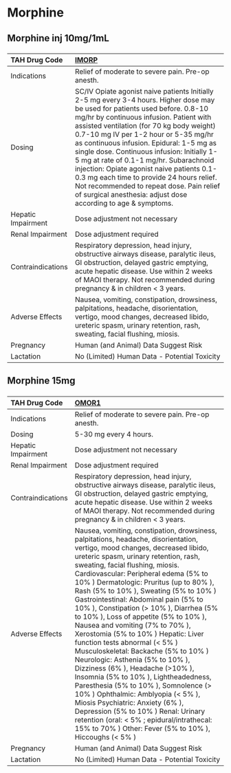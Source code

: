 # Morphine

## Morphine inj 10mg/1mL

##### 

| TAH Drug Code      | [IMORP](https://www.tahsda.org.tw/drugs/hissearch.php?drug_code=IMORP)                                                                                                                                                                                                                                                                                                                                                                                                                                                                                                                                    |
|:-------------------|:----------------------------------------------------------------------------------------------------------------------------------------------------------------------------------------------------------------------------------------------------------------------------------------------------------------------------------------------------------------------------------------------------------------------------------------------------------------------------------------------------------------------------------------------------------------------------------------------------------|
| Indications        | Relief of moderate to severe pain. Pre-op anesth.                                                                                                                                                                                                                                                                                                                                                                                                                                                                                                                                                         |
| Dosing             | SC/IV Opiate agonist naive patients Initially 2-5 mg every 3-4 hours. Higher dose may be used for patients used before. 0.8-10 mg/hr by continuous infusion. Patient with assisted ventilation (for 70 kg body weight) 0.7-10 mg IV per 1-2 hour or 5-35 mg/hr as continuous infusion. Epidural: 1-5 mg as single dose. Continuous infusion: Initially 1-5 mg at rate of 0.1-1 mg/hr. Subarachnoid injection: Opiate agonist naive patients 0.1-0.3 mg each time to provide 24 hours relief. Not recommended to repeat dose. Pain relief of surgical anesthesia: adjust dose according to age & symptoms. |
| Hepatic Impairment | Dose adjustment not necessary                                                                                                                                                                                                                                                                                                                                                                                                                                                                                                                                                                             |
| Renal Impairment   | Dose adjustment required                                                                                                                                                                                                                                                                                                                                                                                                                                                                                                                                                                                  |
| Contraindications  | Respiratory depression, head injury, obstructive airways disease, paralytic ileus, GI obstruction, delayed gastric emptying, acute hepatic disease. Use within 2 weeks of MAOI therapy. Not recommended during pregnancy & in children < 3 years.                                                                                                                                                                                                                                                                                                                                                         |
| Adverse Effects    | Nausea, vomiting, constipation, drowsiness, palpitations, headache, disorientation, vertigo, mood changes, decreased libido, ureteric spasm, urinary retention, rash, sweating, facial flushing, miosis.                                                                                                                                                                                                                                                                                                                                                                                                  |
| Pregnancy          | Human (and Animal) Data Suggest Risk                                                                                                                                                                                                                                                                                                                                                                                                                                                                                                                                                                      |
| Lactation          | No (Limited) Human Data - Potential Toxicity                                                                                                                                                                                                                                                                                                                                                                                                                                                                                                                                                              |

## Morphine 15mg

##### 

| TAH Drug Code      | [OMOR1](https://www.tahsda.org.tw/drugs/hissearch.php?drug_code=OMOR1)                                                                                                                                                                                                                                                                                                                                                                                                                                                                                                                                                                                                                                                                                                                                                                                                                                                                                                                        |
|:-------------------|:----------------------------------------------------------------------------------------------------------------------------------------------------------------------------------------------------------------------------------------------------------------------------------------------------------------------------------------------------------------------------------------------------------------------------------------------------------------------------------------------------------------------------------------------------------------------------------------------------------------------------------------------------------------------------------------------------------------------------------------------------------------------------------------------------------------------------------------------------------------------------------------------------------------------------------------------------------------------------------------------|
| Indications        | Relief of moderate to severe pain. Pre-op anesth.                                                                                                                                                                                                                                                                                                                                                                                                                                                                                                                                                                                                                                                                                                                                                                                                                                                                                                                                             |
| Dosing             | 5-30 mg every 4 hours.                                                                                                                                                                                                                                                                                                                                                                                                                                                                                                                                                                                                                                                                                                                                                                                                                                                                                                                                                                        |
| Hepatic Impairment | Dose adjustment not necessary                                                                                                                                                                                                                                                                                                                                                                                                                                                                                                                                                                                                                                                                                                                                                                                                                                                                                                                                                                 |
| Renal Impairment   | Dose adjustment required                                                                                                                                                                                                                                                                                                                                                                                                                                                                                                                                                                                                                                                                                                                                                                                                                                                                                                                                                                      |
| Contraindications  | Respiratory depression, head injury, obstructive airways disease, paralytic ileus, GI obstruction, delayed gastric emptying, acute hepatic disease. Use within 2 weeks of MAOI therapy. Not recommended during pregnancy & in children < 3 years.                                                                                                                                                                                                                                                                                                                                                                                                                                                                                                                                                                                                                                                                                                                                             |
| Adverse Effects    | Nausea, vomiting, constipation, drowsiness, palpitations, headache, disorientation, vertigo, mood changes, decreased libido, ureteric spasm, urinary retention, rash, sweating, facial flushing, miosis. Cardiovascular: Peripheral edema (5% to 10% ) Dermatologic: Pruritus (up to 80% ), Rash (5% to 10% ), Sweating (5% to 10% ) Gastrointestinal: Abdominal pain (5% to 10% ), Constipation (> 10% ), Diarrhea (5% to 10% ), Loss of appetite (5% to 10% ), Nausea and vomiting (7% to 70% ), Xerostomia (5% to 10% ) Hepatic: Liver function tests abnormal (< 5% ) Musculoskeletal: Backache (5% to 10% ) Neurologic: Asthenia (5% to 10% ), Dizziness (6% ), Headache (>10% ), Insomnia (5% to 10% ), Lightheadedness, Paresthesia (5% to 10% ), Somnolence (> 10% ) Ophthalmic: Amblyopia (< 5% ), Miosis Psychiatric: Anxiety (6% ), Depression (5% to 10% ) Renal: Urinary retention (oral: < 5% ; epidural/intrathecal: 15% to 70% ) Other: Fever (5% to 10% ), Hiccoughs (< 5% ) |
| Pregnancy          | Human (and Animal) Data Suggest Risk                                                                                                                                                                                                                                                                                                                                                                                                                                                                                                                                                                                                                                                                                                                                                                                                                                                                                                                                                          |
| Lactation          | No (Limited) Human Data - Potential Toxicity                                                                                                                                                                                                                                                                                                                                                                                                                                                                                                                                                                                                                                                                                                                                                                                                                                                                                                                                                  |


